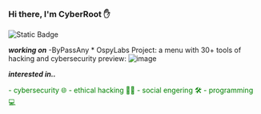 ### Hi there, I'm CyberRoot ✋
<img alt="Static Badge" src="https://img.shields.io/badge/CyberRoot-red">

***working on***
-ByPassAny * OspyLabs Project:
a menu with 30+ tools of hacking and cybersecurity
preview:
![image](https://github.com/user-attachments/assets/fb4c2df1-7df1-4bab-98e3-90d63c9a6317)

***interested in..***
<p style="color: green">
- cybersecurity 🌐
- ethical hacking 🕵️‍♂️
- social engering 🛠️
- programming 💻
</p>
